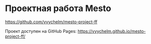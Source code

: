 # Проектная работа Mesto
https://github.com/vvychelm/mesto-project-ff

Проект доступен на GitHub Pages: https://vvychelm.github.io/mesto-project-ff/
